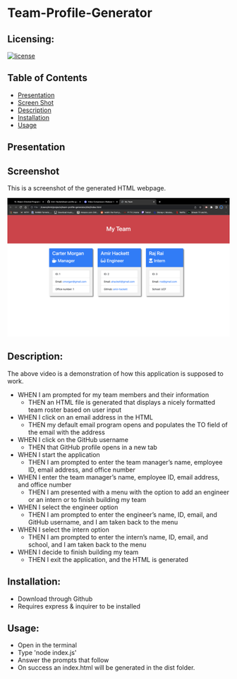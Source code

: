 # Team-Profile-Generator

 ## Licensing:
  [![license](https://img.shields.io/badge/license-MIT-blue)](https://shields.io)

  ## Table of Contents 
  - [Presentation](#presentation)
  - [Screen Shot](#screenshot)
  - [Description](#description)
  - [Installation](#installation)
  - [Usage](#usage)

  ## Presentation


  ## Screenshot
  This is a screenshot of the generated HTML webpage.

 ![HTML Screenshot](./src/Screen-Shot.png)

  ## Description:
  The above video is a demonstration of how this application is supposed to work. 
  
  - WHEN I am prompted for my team members and their information
    - THEN an HTML file is generated that displays a nicely formatted team roster based on user input
  - WHEN I click on an email address in the HTML
    - THEN my default email program opens and populates the TO field of the email with the address
  - WHEN I click on the GitHub username
    - THEN that GitHub profile opens in a new tab
  - WHEN I start the application
    - THEN I am prompted to enter the team manager’s name, employee ID, email address, and office number
  - WHEN I enter the team manager’s name, employee ID, email address, and office number
    - THEN I am presented with a menu with the option to add an engineer or an intern or to finish building my team
  - WHEN I select the engineer option
    - THEN I am prompted to enter the engineer’s name, ID, email, and GitHub username, and I am taken back to the menu
  - WHEN I select the intern option
    - THEN I am prompted to enter the intern’s name, ID, email, and school, and I am taken back to the menu
 - WHEN I decide to finish building my team
    - THEN I exit the application, and the HTML is generated

  ## Installation:
  - Download through Github
  - Requires express & inquirer to be installed

  ## Usage:
  - Open in the terminal
  - Type 'node index.js'
  - Answer the prompts that follow
  - On success an index.html will be generated in the dist folder.
